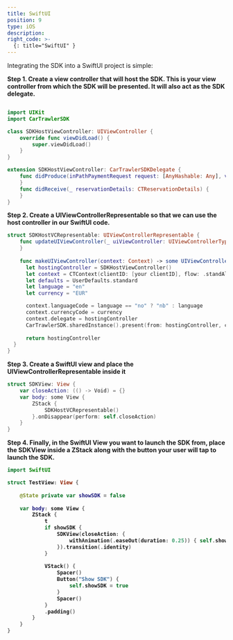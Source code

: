 ```yaml
---
title: SwiftUI
position: 9
type: iOS
description:
right_code: >-
  {: title="SwiftUI" }
---
```


Integrating the SDK into a SwiftUI project is simple:

<b>Step 1. Create a view controller that will host the SDK. This is your view controller from which the SDK will be presented. It will also act as the SDK delegate.</b>

<!-- <b>Note that production parameter must be true when your application is deployed to production.</b> -->

```swift

import UIKit
import CarTrawlerSDK

class SDKHostViewController: UIViewController {
    override func viewDidLoad() {
        super.viewDidLoad()
    }
}

extension SDKHostViewController: CarTrawlerSDKDelegate {
    func didProduce(inPathPaymentRequest request: [AnyHashable: Any], vehicle: CTInPathVehicle, payment: Payment) {
    }
    func didReceive(_ reservationDetails: CTReservationDetails) {
    }
}
```

<b>Step 2. Create a UIViewControllerRepresentable so that we can use the host controller in our SwiftUI code. </b>
  
``` swift
struct SDKHostVCRepresentable: UIViewControllerRepresentable {
    func updateUIViewController(_ uiViewController: UIViewControllerType, context: Context) {
    }
    
    func makeUIViewController(context: Context) -> some UIViewController {
      let hostingController = SDKHostViewController()
      let context = CTContext(clientID: [your clientID], flow: .standAlone)
      let defaults = UserDefaults.standard
      let language = "en"
      let currency = "EUR"

      context.languageCode = language == "no" ? "nb" : language
      context.currencyCode = currency
      context.delegate = hostingController
      CarTrawlerSDK.sharedInstance().present(from: hostingController, context: context)
        
      return hostingController
  }
}
```

<b>Step 3. Create a SwiftUI view and place the UIViewControllerRepresentable inside it</b>
  
``` swift
struct SDKView: View {
    var closeAction: (() -> Void) = {}
    var body: some View {
        ZStack {
            SDKHostVCRepresentable()
        }.onDisappear(perform: self.closeAction)
    }
}
```

<b>Step 4. Finally, in the SwiftUI View you want to launch the SDK from, place the SDKView inside a ZStack along with the button your user will tap to launch the SDK.
  
``` swift
import SwiftUI

struct TestView: View {
    
    @State private var showSDK = false
    
    var body: some View {
        ZStack {
            t
            if showSDK {
                SDKView(closeAction: {
                    withAnimation(.easeOut(duration: 0.25)) { self.showSDK = false }
                }).transition(.identity)
            }
            
            VStack() {
                Spacer()
                Button("Show SDK") {
                    self.showSDK = true
                }
                Spacer()
            }
            .padding()
        }
    }
}
```

